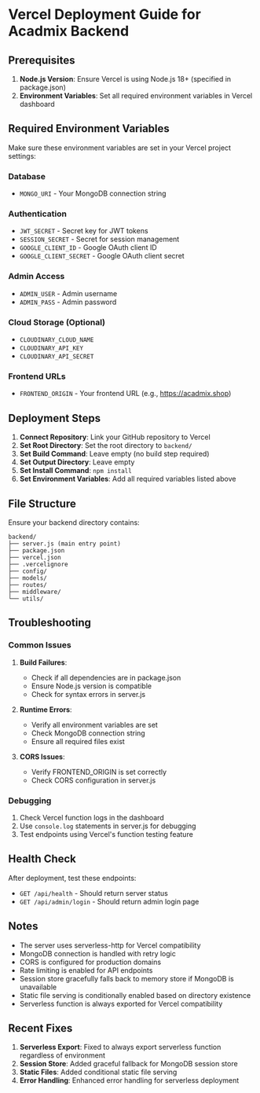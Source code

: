 # Vercel Deployment Guide for Acadmix Backend

## Prerequisites

1. **Node.js Version**: Ensure Vercel is using Node.js 18+ (specified in package.json)
2. **Environment Variables**: Set all required environment variables in Vercel dashboard

## Required Environment Variables

Make sure these environment variables are set in your Vercel project settings:

### Database
- `MONGO_URI` - Your MongoDB connection string

### Authentication
- `JWT_SECRET` - Secret key for JWT tokens
- `SESSION_SECRET` - Secret for session management
- `GOOGLE_CLIENT_ID` - Google OAuth client ID
- `GOOGLE_CLIENT_SECRET` - Google OAuth client secret

### Admin Access
- `ADMIN_USER` - Admin username
- `ADMIN_PASS` - Admin password

### Cloud Storage (Optional)
- `CLOUDINARY_CLOUD_NAME`
- `CLOUDINARY_API_KEY`
- `CLOUDINARY_API_SECRET`

### Frontend URLs
- `FRONTEND_ORIGIN` - Your frontend URL (e.g., https://acadmix.shop)

## Deployment Steps

1. **Connect Repository**: Link your GitHub repository to Vercel
2. **Set Root Directory**: Set the root directory to `backend/`
3. **Set Build Command**: Leave empty (no build step required)
4. **Set Output Directory**: Leave empty
5. **Set Install Command**: `npm install`
6. **Set Environment Variables**: Add all required variables listed above

## File Structure

Ensure your backend directory contains:
```
backend/
├── server.js (main entry point)
├── package.json
├── vercel.json
├── .vercelignore
├── config/
├── models/
├── routes/
├── middleware/
└── utils/
```

## Troubleshooting

### Common Issues

1. **Build Failures**:
   - Check if all dependencies are in package.json
   - Ensure Node.js version is compatible
   - Check for syntax errors in server.js

2. **Runtime Errors**:
   - Verify all environment variables are set
   - Check MongoDB connection string
   - Ensure all required files exist

3. **CORS Issues**:
   - Verify FRONTEND_ORIGIN is set correctly
   - Check CORS configuration in server.js

### Debugging

1. Check Vercel function logs in the dashboard
2. Use `console.log` statements in server.js for debugging
3. Test endpoints using Vercel's function testing feature

## Health Check

After deployment, test these endpoints:
- `GET /api/health` - Should return server status
- `GET /api/admin/login` - Should return admin login page

## Notes

- The server uses serverless-http for Vercel compatibility
- MongoDB connection is handled with retry logic
- CORS is configured for production domains
- Rate limiting is enabled for API endpoints
- Session store gracefully falls back to memory store if MongoDB is unavailable
- Static file serving is conditionally enabled based on directory existence
- Serverless function is always exported for Vercel compatibility

## Recent Fixes

1. **Serverless Export**: Fixed to always export serverless function regardless of environment
2. **Session Store**: Added graceful fallback for MongoDB session store
3. **Static Files**: Added conditional static file serving
4. **Error Handling**: Enhanced error handling for serverless deployment
